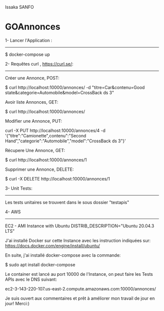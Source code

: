 Issaka SANFO

# GOAnnonces

1- Lancer l'Application : 
*********************************************************************************************************

$ docker-compose up






2- Requêtes curl , https://curl.se/:
*********************************************************************************************************

Créer une Annonce, POST:

$ curl http://localhost:10000/annonces/ -d "titre=Car&contenu=Good state&categorie=Automobile&model=CrossBack ds 3"


Avoir liste Annonces, GET:

$ curl http://localhost:10000/annonces/



Modifier une Annonce, PUT:

curl -X PUT http://localhost:10000/annonces/4 -d '{"titre":"Camionette",contenu":"Second Hand","categorie":"Automobile","model":"CrossBack ds 3"}'



Récupere Une Annonce, GET:

$ curl http://localhost:10000/annonces/1



Supprimer une Annonce, DELETE:

$ curl -X DELETE http://localhost:10000/annonces/1




3- Unit Tests:
*********************************************************************************************************
Les tests unitaires se trouvent dans le sous dossier "testapis"


4- AWS
*********************************************************************************************************

EC2 - AMI Instance with Ubuntu DISTRIB_DESCRIPTION="Ubuntu 20.04.3 LTS"

J'ai installé Docker sur cette Instance avec les instruction indiquées sur:
https://docs.docker.com/engine/install/ubuntu/

En suite, j'ai installé docker-compose avec la commande: 

$ sudo apt  install docker-compose

Le container est lancé au port 10000 de l'Instance, on peut faire les Tests APIs avec le DNS suivant:

ec2-3-143-220-107.us-east-2.compute.amazonaws.com:10000/annonces/





Je suis ouvert aux commentaires et prêt à améliorer mon travail de jour en jour! Merci:)


